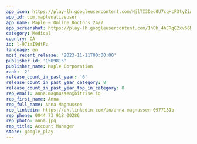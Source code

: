 ```yaml
---
app_icon: https://play-lh.googleusercontent.com/HjlTI3Ded0U7cqHcP3tyZiAY5kXtkFEI_wz5OzHGUQPR4cDBiNDAkTdx_TwgB7wXiwLr
app_id: com.maplenativeuser
app_name: Maple – Online Doctors 24/7
app_screenshot: https://play-lh.googleusercontent.com/1hOh_4hJRqG2xv66Ms7hRS0QZ61UJaQZxNtG-JWKgJN5J8ZdcjVy4X6TZ7tjTPtCqkY
category: Medical
country: CA
id: l-97imI9dtFz
language: en
most_recent_release: '2023-11-11T00:00:00'
publisher_id: '1509815'
publisher_name: Maple Corporation
rank: '2'
release_count_in_past_year: '6'
release_count_in_past_year_category: 8
release_count_in_past_year_top_in_category: 8
rep_email: anna.magnussen@bitrise.io
rep_first_name: Anna
rep_full_name: Anna Magnussen
rep_linkedin: https://uk.linkedin.com/in/anna-magnussen-0977131b
rep_phone: 0044 73 918 00286
rep_photo: anna.jpg
rep_title: Account Manager
store: google_play
---
```

